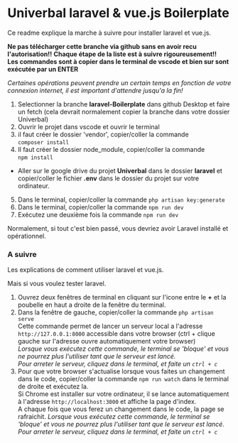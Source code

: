 
# Univerbal laravel & vue.js Boilerplate

Ce readme explique la marche à suivre pour installer laravel et vue.js.  


**Ne pas télécharger cette branche via github sans en avoir recu l'autorisation!!**
**Chaque étape de la liste est à suivre rigoureusement!!**  
**Les commandes sont à copier dans le terminal de vscode et bien sur sont exécutée par un ENTER**  

 *Certaines opérations peuvent prendre un certain temps en fonction de votre connexion internet, il est important d'attendre jusqu'a la fin!*

1. Selectionner la branche **laravel-Boilerplate** dans github Desktop et faire un fetch (cela devrait normalement copier la branche dans votre dossier Univerbal)
2. Ouvrir le projet dans vscode et ouvrir le terminal  
3. il faut créer le dossier 'vendor', copier/coller la commande  
 `composer install`  
4. Il faut créer le dossier node_module, copier/coller la commande  
 `npm install`  
 - Aller sur le google drive du projet **Univerbal** dans le dossier **laravel** et copier/coller le fichier **.env** dans le dossier du projet sur votre ordinateur.  
5. Dans le terminal, copier/coller la commande `php artisan key:generate`  
6. Dans le terminal, copier/coller la commande `npm run dev`  
7. Exécutez une deuxième fois la commande `npm run dev`  


Normalement, si tout c'est bien passé, vous devriez avoir Laravel installé et opérationnel.


### A suivre
Les explications de comment utiliser laravel et vue.js.  


Mais si vous voulez tester laravel.
1. Ouvrez deux fenêtres de terminal en cliquant sur l'icone entre le **+** et la poubelle en haut a droite de la fenêtre du terminal.  
2. Dans la fenêtre de gauche, copier/coller la commande `php artisan serve`  
Cette commande permet de lancer un serveur local a l'adresse `http://127.0.0.1:8000` accessible dans votre browser (ctrl + clique gauche sur l'adresse ouvre automatiquement votre browser)  
*Lorsque vous exécutez cette commande, le terminal se 'bloque' et vous ne pourrez plus l'utiliser tant que le serveur est lancé.  
Pour arreter le serveur, cliquez dans le terminal, et faite un `ctrl + c`*
3. Pour que votre browser s'actualise lorsque vous faites un changement dans le code, copier/coller la commande `npm run watch` dans le terminal de droite et exécutez la.  
Si Chrome est installer sur votre ordinateur, il se lance automatiquement à l'adresse `http://localhost:3000` et affiche la page d'index.  
A chaque fois que vous ferez un changement dans le code, la page se rafraichit.
*Lorsque vous exécutez cette commande, le terminal se 'bloque' et vous ne pourrez plus l'utiliser tant que le serveur est lancé.  
Pour arreter le serveur, cliquez dans le terminal, et faite un `ctrl + c`*
